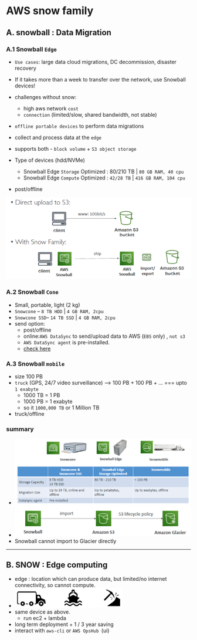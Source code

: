 # AWS snow family
 
## A. snowball : Data Migration

### A.1 Snowball `Edge`
- `Use cases`: large data cloud migrations, DC decommission, disaster recovery
- If it takes more than a week to transfer over the network, use Snowball devices!
- challenges without snow:
  - high aws network `cost`
  - `connection` (limited/slow, shared bandwidth, not stable)
  
- `offline portable devices` to perform data migrations
- collect and process data at the `edge`

- supports both - `block volume` + `S3 object storage`
- Type of devices (hdd/NVMe)
  - Snowball Edge `Storage` Optimized : 80/210 TB  | `80 GB RAM, 40 cpu`
  - Snowball Edge `Compute` Optimized : `42/28 TB` | `416 GB RAM, 104 cpu`
- post/offline
  
![img.png](../99_img/storage/snow/img.png)

### A.2 Snowball `Cone`
- Small, portable, light (2 kg)
- `Snowcone` –  `8 TB HDD`  | `4 GB RAM, 2cpu`
- `Snowcone SSD`– `14 TB SSD` | `4 GB RAM, 2cpu`
- send option:
  - post/offline 
  - online:`AWS DataSync` to send/upload data to AWS (`EBS` only) , `not s3`
  - `AWS DataSync agent` is pre-installed.
  - [check here](./05_transferFamily+DataSync.md#b-aws-datasync)

### A.3 Snowball `mobile`
- size 100 PB
- `truck` (GPS, 24/7 video surveillance)  --> 100 PB + 100 PB + ...  === upto `1 exabyte`
  - 1000 TB = 1 PB 
  - 1000 PB = 1 exabyte 
  - so it `1000,000 TB` or 1 Million TB
- truck/offline

### summary
- ![img_1.png](../99_img/storage/snow/img_1.png)
- ![img.png](../99_img/storage/snow/img-6.png)
- Snowball cannot import to Glacier directly

---
## B. SNOW : Edge computing
- edge : location which can produce data, but limited/no internet connectivity, so cannot compute.
- ![img_2.png](../99_img/storage/snow/img_2.png)
- same device as above.
  - run ec2 + lambda
- long term deployment +  1 / 3 year saving
- interact with `aws-cli` or `AWS OpsHub `(ui)

